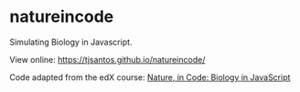 # natureincode
Simulating Biology in Javascript. 

View online: https://tjsantos.github.io/natureincode/

Code adapted from the edX course: [Nature, in Code: Biology in JavaScript](https://www.edx.org/course/nature-code-biology-javascript-epflx-nic1-0x)

